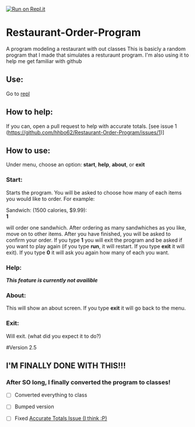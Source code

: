 [![Run on Repl.it](https://repl.it/badge/github/hhbo62/Restaurant-Order-Program)](https://restaurant-order-program.hhbo64.repl.run)
# Restaurant-Order-Program
A program modeling a restaurant with out classes
This is basicly a random program that I made that simulates a resturaunt program. I'm also using it to help me get
familiar with github

## Use:
Go to [repl](https://Restaurant-Order-Program.hhbo64.repl.run)
## How to help:
If you can, open a pull request to help with accurate totals. [see issue 1 (https://github.com/hhbo62/Restaurant-Order-Program/issues/1)]

## How to use:
Under menu, choose an option: **start**, **help**, **about**, or **exit**

### Start:
Starts the program. You will be asked to choose how many of each items you would like to order. For example:

Sandwich: (1500 calories, $9.99):  
**1**

will order one sandwhich. After ordering as many sandwhiches as you like, move on to other items. After you have finished, you will be asked to confirm your order.
If you type **1** you will exit the program and be asked if you want to play again (if you type **run**, it will restart. If you type **exit** it will exit). If you type **0** it
will ask you again how many of each you want.

### Help:
***This feature is currently not availible***

### About:
This will show an about screen. If you type **exit** it will go back to the menu.

### Exit:
Will exit. (what did you expect it to do?)

#Version 2.5
## **I'M FINALLY DONE WITH THIS!!!**
### After SO long, I finally converted the program to classes!

- [ ] Converted everything to class

- [ ]  Bumped version

- [ ] Fixed [Accurate Totals Issue (I think :P)](https://github.com/hhbo62/Restaurant-Order-Program/issues/1)
